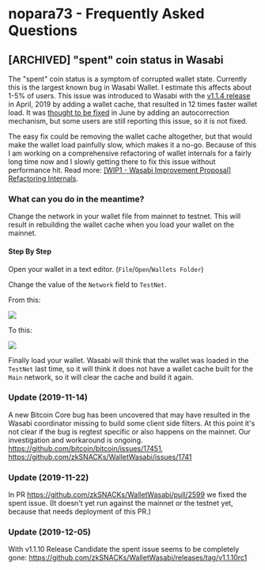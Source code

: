 # nopara73 - Frequently Asked Questions

## [ARCHIVED] "spent" coin status in Wasabi

The "spent" coin status is a symptom of corrupted wallet state. Currently this is the largest known bug in Wasabi Wallet. I estimate this affects about 1-5% of users. This issue was introduced to Wasabi with the [v1.1.4 release](https://github.com/zkSNACKs/WalletWasabi/releases/tag/v1.1.4) in April, 2019 by adding a wallet cache, that resulted in 12 times faster wallet load. It was [thought to be fixed](https://old.reddit.com/r/WasabiWallet/comments/c2hco8/announcement_spent_coin_and_lost_unconfirmed/) in June by adding an autocorrection mechanism, but some users are still reporting this issue, so it is not fixed.  

The easy fix could be removing the wallet cache altogether, but that would make the wallet load painfully slow, which makes it a no-go. Because of this I am working on a comprehensive refactoring of wallet internals for a fairly long time now and I slowly getting there to fix this issue without performance hit. Read more: [[WIP1 - Wasabi Improvement Proposal] Refactoring Internals](https://github.com/zkSNACKs/WalletWasabi/issues/2359).

### What can you do in the meantime?

Change the network in your wallet file from mainnet to testnet. This will result in rebuilding the wallet cache when you load your wallet on the mainnet.

#### Step By Step

Open your wallet in a text editor. (`File`/`Open`/`Wallets Folder`)

Change the value of the `Network` field to `TestNet`.

From this:

![](https://i.imgur.com/2uq9Nrr.png)

To this:

![](https://i.imgur.com/kHkKnC7.png)

Finally load your wallet. Wasabi will think that the wallet was loaded in the `TestNet` last time, so it will think it does not have a wallet cache built for the `Main` network, so it will clear the cache and build it again.

### Update (2019-11-14)

A new Bitcoin Core bug has been uncovered that may have resulted in the Wasabi coordinator missing to build some client side filters. At this point it's not clear if the bug is regtest specific or also happens on the mainnet. Our investigation and workaround is ongoing.
https://github.com/bitcoin/bitcoin/issues/17451, https://github.com/zkSNACKs/WalletWasabi/issues/1741

### Update (2019-11-22)

In PR https://github.com/zkSNACKs/WalletWasabi/pull/2599 we fixed the spent issue. (It doesn't yet run against the mainnet or the testnet yet, because that needs deployment of this PR.)

### Update (2019-12-05)

With v1.1.10 Release Candidate the spent issue seems to be completely gone: https://github.com/zkSNACKs/WalletWasabi/releases/tag/v1.1.10rc1
